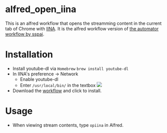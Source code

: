 # alfred_open_iina
This is an alfred workflow that opens the streamming content in the current tab of Chrome with [IINA](https://github.com/lhc70000/iina). It is the alfred workflow version of [the automator workflow by sspai](https://sspai.com/post/39139).

# Installation
* Install youtube-dl via `Homebrew`
	`brew install youtube-dl`
* In IINA's preference -> Network
	* Enable youtube-dl
	* Enter `/usr/local/bin/` in the textbox
![](http://i.imgur.com/3vLQXk0.png)
* Download the [workflow](https://github.com/CarlosEvo/alfred_open_iina/blob/master/Open%20in%20IINA.alfredworkflow?raw=true) and click to install.

# Usage
* When viewing stream contents, type `opiina` in Alfred.
